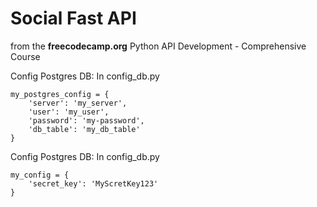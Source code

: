 # Social Fast API

from the **freecodecamp.org** Python API Development - Comprehensive Course 

Config Postgres DB: In config_db.py

```
my_postgres_config = {
    'server': 'my_server',
    'user': 'my_user',
    'password': 'my-password',
    'db_table': 'my_db_table'
}
```

Config Postgres DB: In config_db.py

```
my_config = {
    'secret_key': 'MyScretKey123'
}
```